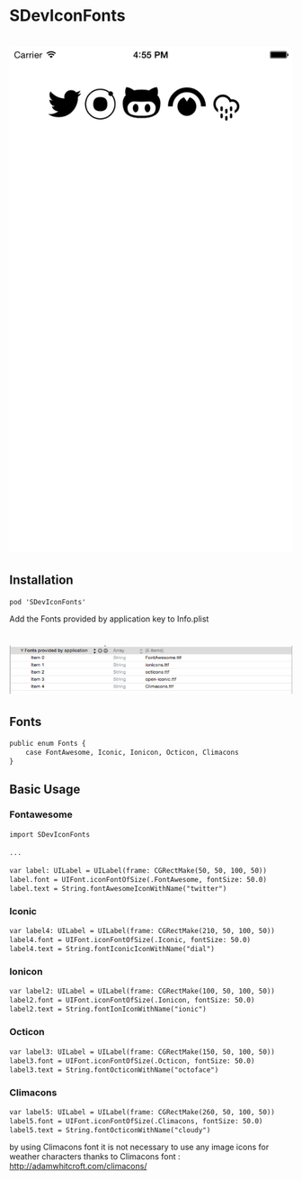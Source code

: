 SDevIconFonts
==================

# ![Screenshot](https://raw.githubusercontent.com/NSMohamedElalfy/SDevIconFonts/master/Screenshots/screenshot1.png)

 
## Installation

````
pod 'SDevIconFonts'
````

Add the Fonts provided by application key to Info.plist

# ![Screenshot](https://raw.githubusercontent.com/NSMohamedElalfy/SDevIconFonts/master/Screenshots/font1.png)

## Fonts
````
public enum Fonts {
    case FontAwesome, Iconic, Ionicon, Octicon, Climacons
}
````

## Basic Usage 

### Fontawesome

````
import SDevIconFonts

...

var label: UILabel = UILabel(frame: CGRectMake(50, 50, 100, 50))
label.font = UIFont.iconFontOfSize(.FontAwesome, fontSize: 50.0)
label.text = String.fontAwesomeIconWithName("twitter")
````


### Iconic

````
var label4: UILabel = UILabel(frame: CGRectMake(210, 50, 100, 50))
label4.font = UIFont.iconFontOfSize(.Iconic, fontSize: 50.0)
label4.text = String.fontIconicIconWithName("dial")
````

### Ionicon

````
var label2: UILabel = UILabel(frame: CGRectMake(100, 50, 100, 50))
label2.font = UIFont.iconFontOfSize(.Ionicon, fontSize: 50.0)
label2.text = String.fontIonIconWithName("ionic")
````

### Octicon

````
var label3: UILabel = UILabel(frame: CGRectMake(150, 50, 100, 50))
label3.font = UIFont.iconFontOfSize(.Octicon, fontSize: 50.0)
label3.text = String.fontOcticonWithName("octoface")
````

### Climacons

````
var label5: UILabel = UILabel(frame: CGRectMake(260, 50, 100, 50))
label5.font = UIFont.iconFontOfSize(.Climacons, fontSize: 50.0)
label5.text = String.fontOcticonWithName("cloudy")
````

by using Climacons font it is not necessary to use any image icons for weather characters 
thanks to Climacons font : http://adamwhitcroft.com/climacons/
